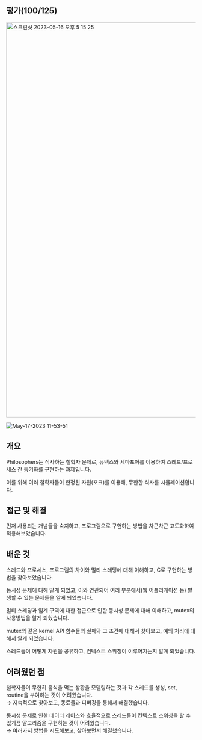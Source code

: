 ## 평가(100/125)
<img width="1050" alt="스크린샷 2023-05-16 오후 5 15 25" src="https://github.com/Ssuamje/42Seoul/assets/105692206/111c55e5-858b-4311-a3c4-720736da0280">

![May-17-2023 11-53-51](https://github.com/Ssuamje/42Seoul/assets/105692206/83fe0de4-1a5d-48af-bedb-d7d428fd9f48)


## 개요

Philosophers는 식사하는 철학자 문제로, 뮤텍스와 세마포어를 이용하여 스레드/프로세스 간 동기화를 구현하는 과제입니다. 

이를 위해 여러 철학자들이 한정된 자원(포크)를 이용해, 무한한 식사를 시뮬레이션합니다.

## 접근 및 해결

먼저 사용되는 개념들을 숙지하고, 프로그램으로 구현하는 방법을 차근차근 고도화하여 적용해보았습니다.

## 배운 것

스레드와 프로세스, 프로그램의 차이와 멀티 스레딩에 대해 이해하고, C로 구현하는 방법을 찾아보았습니다. 

동시성 문제에 대해 알게 되었고, 이와 연관되어 여러 부분에서(웹 어플리케이션 등) 발생할 수 있는 문제들을 알게 되었습니다.

멀티 스레딩과 임계 구역에 대한 접근으로 인한 동시성 문제에 대해 이해하고, mutex의 사용방법을 알게 되었습니다.

mutex와 같은 kernel API 함수들의 실패와 그 조건에 대해서 찾아보고, 예외 처리에 대해서 알게 되었습니다.

스레드들이 어떻게 자원을 공유하고, 컨텍스트 스위칭이 이루어지는지 알게 되었습니다.

## 어려웠던 점

철학자들이 무한히 음식을 먹는 상황을 모델링하는 것과 각 스레드를 생성, set, routine을 부여하는 것이 어려웠습니다.
<br>
→ 지속적으로 찾아보고, 동료들과 디버깅을 통해서 해결했습니다.

동시성 문제로 인한 데이터 레이스와 효율적으로 스레드들이 컨텍스트 스위칭을 할 수 있게끔 알고리즘을 구현하는 것이 어려웠습니다.
<br>
→ 여러가지 방법을 시도해보고, 찾아보면서 해결했습니다.
